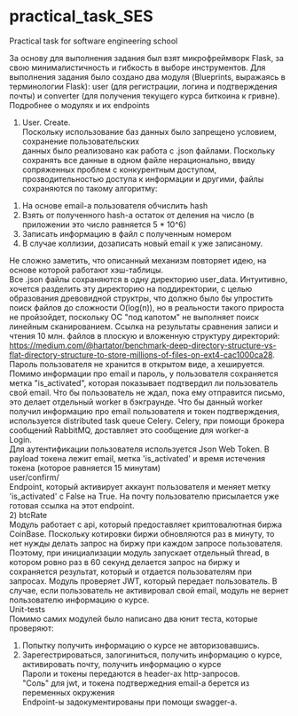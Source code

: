 # practical_task_SES
Practical task for software engineering school 

За основу для выполнения задания был взят микрофреймворк Flask, за свою минималистичность и 
гибкость в выборе инструментов. Для выполнения задания было создано два модуля (Blueprints, 
выражаясь в терминологии Flask): user (для регистрации, логина и подтверждения почты) и 
converter (для получения текущего курса биткоина к гривне).
Подробнее о модулях и их endpoints
1) User. 
Create.  
Поскольку использование баз данных было запрещено условием, сохранение пользовательских  
данных было реализовано как работа с .json файлами. Поскольку сохранять все данные в одном файле нерационально, ввиду сопряженных проблем с конкурентным доступом, прозводительностью доступа к информации и другими, файлы сохраняются по такому алгоритму:  
1. На основе email-а пользователя обчислить hash  
2. Взять от полученного hash-a остаток от деления на число (в приложении это число равняется 5 * 10^6)  
3. Записать информацию в файл с полученным номером  
4. В случае коллизии, дозаписать новый email к уже записаному.  
  
Не сложно заметить, что описанный механизм повторяет идею, на основе которой работают хэш-таблицы.  
Все .json файлы сохраняются в одну директорию user_data. Интуитивно, хочется разделить эту директорию на поддиректории, с целью образования древовидной структры, что должно было бы упростить поиск файлов до сложности O(log(n)), но в реальности такого прироста не пройзойдет, поскольку ОС "под капотом" не выполняет поиск линейным сканированием. Ссылка на результаты сравнения записи и чтения 10 млн. файлов в плоскую и вложенную структуру директорий: https://medium.com/@hartator/benchmark-deep-directory-structure-vs-flat-directory-structure-to-store-millions-of-files-on-ext4-cac1000ca28.   
Пароль пользователя не хранится в открытом виде, а хешируется. Помимо информации про email и пароль, у пользователя сохраняется метка "is_activated", которая показывает подтвердил ли пользователь свой email. Что бы пользователь не ждал, пока ему отправится письмо, это делает отдельный worker в бэкграунде. Что бы данный worker получил информацию про email пользователя и токен подтверждения, используется distributed task queue Celery. Celery, при помощи брокера сообщений RabbitMQ, доставляет это сообщение для worker-a  
Login.  
Для аутентификации пользователя используется Json Web Token. В payload токена лежит email, метка 'is_activated' и время истечения токена (которое равняется 15 минутам)  
 	user/confirm/<token>  
 Endpoint, который активирует аккаунт пользователя и меняет метку 'is_activated' с False на True. На почту пользователю присылается уже готовая ссылка на этот endpoint.  
2) btcRate  
	Модуль работает с api, который предоставляет криптовалютная биржа CoinBase. Поскольку котировки биржи обновляются раз в минуту, то нет нужды делать запрос на биржу при каждом запросе пользователя. Поэтому, при инициализации модуль запускает отдельный thread, в котором ровно раз в 60 секунд делается запрос на биржу и сохраняется результат, который и отдается пользователям при запросах. Модуль проверяет JWT, который передает пользователь. В случае, если пользователь не активировал свой email, модуль не вернет пользователю информацию о курсе.  
Unit-tests  
Помимо самих модулей было написано два юнит теста, которые проверяют:  
1. Попытку получить информацию о курсе не авторизовавшись.  
2. Зарегестрироваться, залогиниться, получить информацию о курсе, активировать почту, получить информацию о курсе  
Пароли и токены передаются в header-ах http-запросов.  
"Соль" для jwt, и токена подтвержедния email-a берется из переменных окружения  
Endpoint-ы задокументированы при помощи swagger-a.  

